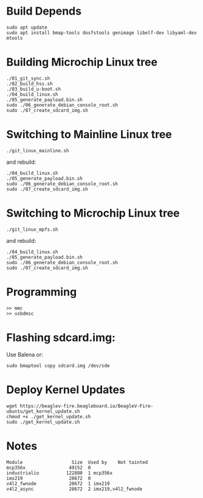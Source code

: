 # Build Depends

```
sudo apt update
sudo apt install bmap-tools dosfstools genimage libelf-dev libyaml-dev mtools
```

# Building Microchip Linux tree

```
./01_git_sync.sh
./02_build_hss.sh
./03_build_u-boot.sh
./04_build_linux.sh
./05_generate_payload.bin.sh
sudo ./06_generate_debian_console_root.sh
sudo ./07_create_sdcard_img.sh
```

# Switching to Mainline Linux tree

```
./git_linux_mainline.sh
```

and rebuild:

```
./04_build_linux.sh
./05_generate_payload.bin.sh
sudo ./06_generate_debian_console_root.sh
sudo ./07_create_sdcard_img.sh
```

# Switching to Microchip Linux tree

```
./git_linux_mpfs.sh
```

and rebuild:

```
./04_build_linux.sh
./05_generate_payload.bin.sh
sudo ./06_generate_debian_console_root.sh
sudo ./07_create_sdcard_img.sh
```

# Programming

```
>> mmc
>> usbdmsc
```

# Flashing sdcard.img:

Use Balena or:

```
sudo bmaptool copy sdcard.img /dev/sde
```

# Deploy Kernel Updates

```
wget https://beaglev-fire.beagleboard.io/BeagleV-Fire-ubuntu/get_kernel_update.sh
chmod +x ./get_kernel_update.sh
sudo ./get_kernel_update.sh
```

# Notes

```
Module                  Size  Used by    Not tainted
mcp356x                49152  0 
industrialio          122880  1 mcp356x
imx219                 28672  0 
v4l2_fwnode            28672  1 imx219
v4l2_async             28672  2 imx219,v4l2_fwnode
```
